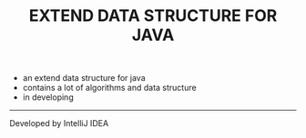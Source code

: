 <h1 align="center">EXTEND DATA STRUCTURE FOR JAVA</h1>
<p align="center">
	<a><img alt="" src="https://img.shields.io/github/stars/SsetGlow/extend-data-structure?style=social"></a>
    <a><img alt="" src="https://img.shields.io/github/forks/SsetGlow/extend-data-structure?style=social"></a>
	<a><img alt="" src="https://img.shields.io/github/issues/SsetGlow/extend-data-structure"></a>
	<a><img alt="" src="https://img.shields.io/github/repo-size/SsetGlow/extend-data-structure"></a>
	<a><img alt="" src="https://img.shields.io/badge/ExtendDS-v0.0.1-brightgreen"></a>
	<a><img alt="" src="https://img.shields.io/github/license/SsetGlow/extend-data-structure"></a>
</p>

- an extend data structure for java
- contains a lot of algorithms and data structure
- in developing

-----

Developed by IntelliJ IDEA